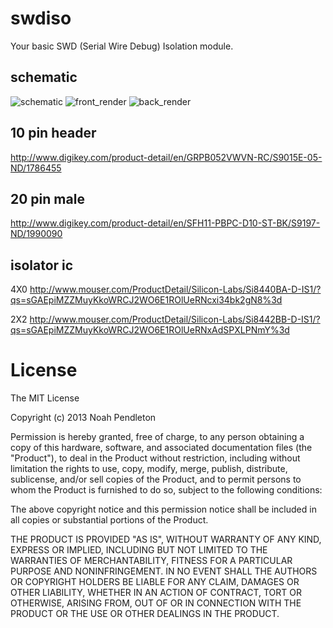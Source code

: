 swdiso
======
Your basic SWD (Serial Wire Debug) Isolation module.

schematic
---------
![schematic](https://raw.github.com/noahp/swdiso/master/hw/sch.png)
![front_render](https://raw.github.com/noahp/swdiso/master/hw/front_render.png)
![back_render](https://raw.github.com/noahp/swdiso/master/hw/back_render.png)

10 pin header
------
http://www.digikey.com/product-detail/en/GRPB052VWVN-RC/S9015E-05-ND/1786455

20 pin male
------
http://www.digikey.com/product-detail/en/SFH11-PBPC-D10-ST-BK/S9197-ND/1990090

isolator ic
------
4X0
http://www.mouser.com/ProductDetail/Silicon-Labs/Si8440BA-D-IS1/?qs=sGAEpiMZZMuyKkoWRCJ2WO6E1ROlUeRNcxi34bk2gN8%3d

2X2
http://www.mouser.com/ProductDetail/Silicon-Labs/Si8442BB-D-IS1/?qs=sGAEpiMZZMuyKkoWRCJ2WO6E1ROlUeRNxAdSPXLPNmY%3d

License
======
The MIT License

Copyright (c) 2013 Noah Pendleton

Permission is hereby granted, free of charge, to any person obtaining a copy of this hardware, software, and associated documentation files (the "Product"), to deal in the Product without restriction, including without limitation the rights to use, copy, modify, merge, publish, distribute, sublicense, and/or sell copies of the Product, and to permit persons to whom the Product is furnished to do so, subject to the following conditions:

The above copyright notice and this permission notice shall be included in all copies or substantial portions of the Product.

THE PRODUCT IS PROVIDED "AS IS", WITHOUT WARRANTY OF ANY KIND, EXPRESS OR IMPLIED, INCLUDING BUT NOT LIMITED TO THE WARRANTIES OF MERCHANTABILITY, FITNESS FOR A PARTICULAR PURPOSE AND NONINFRINGEMENT. IN NO EVENT SHALL THE AUTHORS OR COPYRIGHT HOLDERS BE LIABLE FOR ANY CLAIM, DAMAGES OR OTHER LIABILITY, WHETHER IN AN ACTION OF CONTRACT, TORT OR OTHERWISE, ARISING FROM, OUT OF OR IN CONNECTION WITH THE PRODUCT OR THE USE OR OTHER DEALINGS IN THE PRODUCT.
